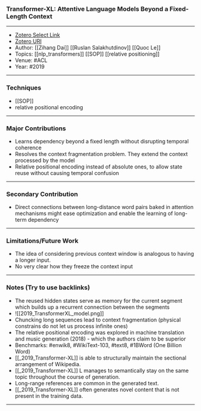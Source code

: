 ### Transformer-XL: Attentive Language Models Beyond a Fixed-Length Context
---
- [Zotero Select Link](zotero://select/groups/2480461/items/QZ97WDKX)
- [Zotero URI](https://www.zotero.org/groups/2480461/items/QZ97WDKX)
- Author: [[Zihang Dai]] [[Ruslan Salakhutdinov]] [[Quoc Le]]
- Topics: [[nlp_transformers]] [[SOP]] [[relative positioning]]
- Venue: #ACL 
- Year: #2019
---
### Techniques
- [[SOP]]
- relative positional encoding

---
### Major Contributions
- Learns dependency beyond a fixed length without disrupting temporal coherence
- Resolves the context fragmentation problem. They extend the context processed by the model
- Relative positional encoding instead of absolute ones, to allow state reuse without causing temporal confusion
---
### Secondary Contribution
- Direct connections between long-distance word pairs baked in attention mechanisms might ease optimization and enable the learning of long-term dependency
---
### Limitations/Future Work
- The idea of considering previous context window is analogous to having a longer input.
- No very clear how they freeze the context input
---
### Notes (Try to use backlinks)
- The reused hidden states serve as memory for the current segment which builds up a recurrent connection between the segments
- ![[2019_TransformerXL_model.png]]
- Chuncking long sequences lead to context fragmentation (physical constrains do not let us process infinite ones)
- The relative positional encoding was explored in machine translation and music generation (2018) - which the authors claim to be superior
- Benchmarks: #enwik8, #WikiText-103, #text8, #1BWord (One Billion Word)
- [[_2019_Transformer-XL]] is able to structurally maintain the sectional arrangement of Wikipedia.
- [[_2019_Transformer-XL]] L manages to semantically stay on the same topic throughout the course of generation.
- Long-range references are common in the generated text.
- [[_2019_Transformer-XL]] often generates novel content that is not present in the training data.
--- 
